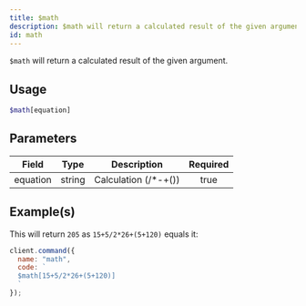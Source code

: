 ```yaml
---
title: $math
description: $math will return a calculated result of the given argument.
id: math
---
```


`$math` will return a calculated result of the given argument.

## Usage

```php
$math[equation]
```

## Parameters

| Field    | Type   |      Description      | Required |
| -------- | ------ | :-------------------: | :------: |
| equation | string | Calculation (/\*-+()) |   true   |

## Example(s)

This will return `205` as `15+5/2*26+(5+120)` equals it:

```javascript
client.command({
  name: "math",
  code: `
  $math[15+5/2*26+(5+120)]
  `
});
```
